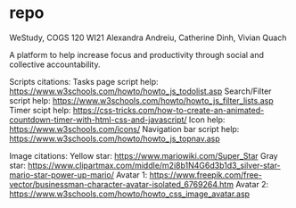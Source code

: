 repo
====

WeStudy, COGS 120 WI21
Alexandra Andreiu, Catherine Dinh, Vivian Quach

A platform to help increase focus and productivity through social and collective accountability.

Scripts citations: 
Tasks page script help: https://www.w3schools.com/howto/howto_js_todolist.asp
Search/Filter script help: https://www.w3schools.com/howto/howto_js_filter_lists.asp
Timer scipt help: https://css-tricks.com/how-to-create-an-animated-countdown-timer-with-html-css-and-javascript/
Icon help: https://www.w3schools.com/icons/
Navigation bar script help: https://www.w3schools.com/howto/howto_js_topnav.asp 

Image citations:
Yellow star: https://www.mariowiki.com/Super_Star
Gray star: https://www.clipartmax.com/middle/m2i8b1N4G6d3b1d3_silver-star-mario-star-power-up-mario/
Avatar 1: https://www.freepik.com/free-vector/businessman-character-avatar-isolated_6769264.htm
Avatar 2: https://www.w3schools.com/howto/howto_css_image_avatar.asp

